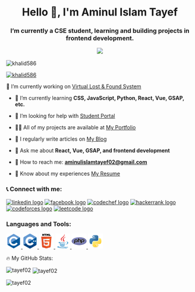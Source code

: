 <h1 align="center">Hello 👋, I'm Aminul Islam Tayef</h1>
<h3 align="center"> I’m currently a CSE student, learning and building projects in frontend development.</h3>

<div align="center">
  <img height="150" src="https://media.giphy.com/media/M9gbBd9nbDrOTu1Mqx/giphy.gif" />
</div>

<p align="left"> <img src="https://komarev.com/ghpvc/?username=khalid586&label=Profile%20views&color=0e75b6&style=flat" alt="khalid586" /> </p>

<p align="left"> <a href="https://github.com/ryo-ma/github-profile-trophy"><img src="https://github-profile-trophy.vercel.app/?username=khalid586" alt="khalid586" /></a> </p>


  🔭 I’m currently working on [Virtual Lost & Found System](https://docs.google.com/document/d/1hVktm4MB1OkxgRIqHOczk5Nvup3o1FiMHzv0dSNi0NQ/edit?usp=sharing)
  
- 🌱 I’m currently learning **CSS, JavaScript, Python, React, Vue, GSAP, etc.**

- 🤝 I’m looking for help with [Student Portal](https://docs.google.com/document/d/1hVktm4MB1OkxgRIqHOczk5Nvup3o1FiMHzv0dSNi0NQ/edit?usp=sharing)

- 👨‍💻 All of my projects are available at [My Portfolio](#)

- 📝 I regularly write articles on [My Blog](#)

- 💬 Ask me about **React, Vue, GSAP, and frontend development**

- 💌 How to reach me: **aminulislamtayef02@gmail.com**

- 📝 Know about my experiences [My Resume](#)

### 📞 Connect with me:
<p align="left">
<a href="https://linkedin.com/in/yourlinkedin" target="blank"><img src="https://img.shields.io/static/v1?message=LinkedIn&logo=linkedin&label=&color=0077B5&logoColor=white&labelColor=&style=for-the-badge" height="25" alt="linkedin logo" /></a>
<a href="https://fb.com/yourfacebook" target="blank"><img src="https://img.shields.io/static/v1?message=Facebook&logo=facebook&label=&color=1877F2&logoColor=white&labelColor=&style=for-the-badge" height="25" alt="facebook logo" /></a>
<a href="https://www.codechef.com/users/yourcodechef" target="blank"><img src="https://img.shields.io/static/v1?message=CodeChef&logo=codechef&label=&color=5A5A5A&logoColor=white&labelColor=&style=for-the-badge" height="25" alt="codechef logo" /></a>
<a href="https://www.hackerrank.com/yourhackerrank" target="blank"><img src="https://img.shields.io/static/v1?message=HackerRank&logo=hackerrank&label=&color=2EC866&logoColor=white&labelColor=&style=for-the-badge" height="25" alt="hackerrank logo" /></a>
<a href="https://codeforces.com/profile/yourcodeforces" target="blank"><img src="https://img.shields.io/static/v1?message=CodeForces&logo=codeforces&label=&color=1F8ACB&logoColor=white&labelColor=&style=for-the-badge" height="25" alt="codeforces logo" /></a>
<a href="https://www.leetcode.com/yourleetcode" target="blank"><img src="https://img.shields.io/static/v1?message=LeetCode&logo=leetcode&label=&color=FFA116&logoColor=white&labelColor=&style=for-the-badge" height="25" alt="leetcode logo" /></a>
</p>

<h3 align="left">Languages and Tools:</h3>
<p align="left"> <a href="https://www.cprogramming.com/" target="_blank" rel="noreferrer"> <img src="https://raw.githubusercontent.com/devicons/devicon/master/icons/c/c-original.svg" alt="c" width="40" height="40"/> </a> <a href="https://www.w3schools.com/cpp/" target="_blank" rel="noreferrer"> <img src="https://raw.githubusercontent.com/devicons/devicon/master/icons/cplusplus/cplusplus-original.svg" alt="cplusplus" width="40" height="40"/> </a> <a href="https://www.w3.org/html/" target="_blank" rel="noreferrer"> <img src="https://raw.githubusercontent.com/devicons/devicon/master/icons/html5/html5-original-wordmark.svg" alt="html5" width="40" height="40"/> </a> <a href="https://www.java.com" target="_blank" rel="noreferrer"> <img src="https://raw.githubusercontent.com/devicons/devicon/master/icons/java/java-original.svg" alt="java" width="40" height="40"/> </a> <a href="https://www.php.net" target="_blank" rel="noreferrer"> <img src="https://raw.githubusercontent.com/devicons/devicon/master/icons/php/php-original.svg" alt="php" width="40" height="40"/> </a> <a href="https://www.python.org" target="_blank" rel="noreferrer"> <img src="https://raw.githubusercontent.com/devicons/devicon/master/icons/python/python-original.svg" alt="python" width="40" height="40"/> </a> </p

### 🔥 My GitHub Stats:
<p><img align="left" src="https://github-readme-stats.vercel.app/api/top-langs?username=tayef02&show_icons=true&locale=en&layout=compact" alt="tayef02" /></p>
<p>&nbsp;<img align="center" src="https://github-readme-stats.vercel.app/api?username=tayef02&show_icons=true&locale=en" alt="tayef02" /></p>
<p><img align="center" src="https://github-readme-streak-stats.herokuapp.com/?user=tayef02&" alt="tayef02" /></p>
